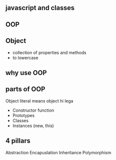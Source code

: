 ## javascript and classes

## OOP

## Object
- collection of properties and methods
- to lowercase

## why use OOP

## parts of OOP
Object literal means object hi lega

- Constructor function
- Prototypes
- Classes
- Instances (new, this)

## 4 pillars

Abstraction
Encapuslation
Inheritance
Polymorphism